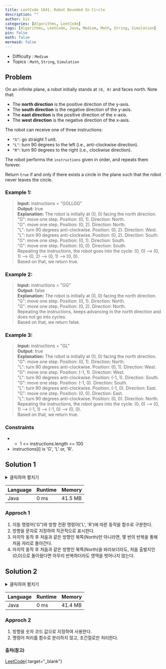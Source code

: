 ```yaml
---
title: LeetCode 1041. Robot Bounded In Circle
description: ""
author: kis
categories: [Algorithms, LeetCode]
tags: [Algorithms, LeetCode, Java, Medium, Math, String, Simulation]
pin: false
math: false
mermaid: false
---
```


- Difficulty : `Medium`
- Topics : `Math`, `String`, `Simulation`

## Problem
On an infinite plane, a robot initially stands at `(0, 0)` and faces north. Note that:

- The **north direction** is the positive direction of the y-axis.
- The **south direction** is the negative direction of the y-axis.
- The **east direction** is the positive direction of the x-axis.
- The **west direction** is the negative direction of the x-axis.

The robot can receive one of three instructions:

- `"G"`: go straight 1 unit.
- `"L"`: turn 90 degrees to the left (i.e., anti-clockwise direction).
- `"R"`: turn 90 degrees to the right (i.e., clockwise direction).

The robot performs the `instructions` given in order, and repeats them forever.

Return `true` if and only if there exists a circle in the plane such that the robot never leaves the circle.
 
 

### Example 1:

> **Input:** instructions = "GGLLGG"    
> **Output:**  true    
> **Explanation:** The robot is initially at (0, 0) facing the north direction.  
"G": move one step. Position: (0, 1). Direction: North.  
"G": move one step. Position: (0, 2). Direction: North.  
"L": turn 90 degrees anti-clockwise. Position: (0, 2). Direction: West.  
"L": turn 90 degrees anti-clockwise. Position: (0, 2). Direction: South.  
"G": move one step. Position: (0, 1). Direction: South.  
"G": move one step. Position: (0, 0). Direction: South.  
Repeating the instructions, the robot goes into the cycle: (0, 0) --> (0, 1) --> (0, 2) --> (0, 1) --> (0, 0).  
Based on that, we return true.   

### Example 2:

> **Input:**  instructions = "GG"            
> **Output:**  false   
> **Explanation:** The robot is initially at (0, 0) facing the north direction.  
"G": move one step. Position: (0, 1). Direction: North.  
"G": move one step. Position: (0, 2). Direction: North.  
Repeating the instructions, keeps advancing in the north direction and does not go into cycles.  
Based on that, we return false.    

### Example 3:

> **Input:** instructions = "GL"             
> **Output:**  true   
> **Explanation:**  The robot is initially at (0, 0) facing the north direction.  
"G": move one step. Position: (0, 1). Direction: North.   
"L": turn 90 degrees anti-clockwise. Position: (0, 1). Direction: West.  
"G": move one step. Position: (-1, 1). Direction: West.  
"L": turn 90 degrees anti-clockwise. Position: (-1, 1). Direction: South.  
"G": move one step. Position: (-1, 0). Direction: South.  
"L": turn 90 degrees anti-clockwise. Position: (-1, 0). Direction: East.  
"G": move one step. Position: (0, 0). Direction: East.  
"L": turn 90 degrees anti-clockwise. Position: (0, 0). Direction: North.  
Repeating the instructions, the robot goes into the cycle: (0, 0) --> (0, 1) --> (-1, 1) --> (-1, 0) --> (0, 0).  
Based on that, we return true.   


### Constraints

- - 1 <= instructions.length <= 100
- instructions[i] is 'G', 'L' or, 'R'.


## Solution 1

<details>
<summary>클릭하여 펼치기</summary>
<div markdown="1">

```java
class Solution {
    int posX = 0;
    int posY = 0;
    char direction = 'N';

    public boolean isRobotBounded(String instructions) {
        for(char instruction : instructions.toCharArray()){
            if(instruction == 'G'){
                moveRobot();
            }else{
                changeDirectionOfRobot(instruction);
            }
        }

        return (posX == 0 && posY == 0) || (direction != 'N');        
    }

    private void moveRobot(){
        switch(direction){
            case 'N' -> posY++;
            case 'S' -> posY--;
            case 'E' -> posX++;
            case 'W' -> posX--;
        }
    }

    private void changeDirectionOfRobot(char instruction){
        switch(direction){
            case 'N' -> direction = (instruction == 'L') ? 'W' : 'E' ;
            case 'S' -> direction = (instruction == 'L') ? 'E' : 'W' ;
            case 'E' -> direction = (instruction == 'L') ? 'N' : 'S' ;            
            case 'W' -> direction = (instruction == 'L') ? 'S' : 'N' ;
        }
    }
}
```
</div>
</details>

| Language | Runtime | Memory |
| --- | --- | --- |
| Java | 0 ms | 41.5 MB |

### Approch 1

1. 이동 명령어('G")와 방향 전환 명령어('L', 'R')에 따른 동작을 함수로 구분한다.
2. 방향을 문자로 지정하여 직관적으로 표시한다.
3. 마지막 동작 후 처음과 같은 방향인 북쪽(North)만 아니라면, 몇 번의 반복을 통해 처음 자리로 돌아간다.
4. 마지막 동작 후 처음과 같은 방향인 북쪽(North)을 바라보더라도, 처음 출발지인 (0,0)으로 돌아왔다면 아무리 반복하더라도 영역을 벗어나지 않는다.


## Solution 2

<details>
<summary>클릭하여 펼치기</summary>
<div markdown="1">

```java
class Solution {
    public boolean isRobotBounded(String instructions) {
        int x = 0, y = 0;
        int direction = 0; // north:0, east:1, south:2, west:3

        for(char inst : instructions.toCharArray()){
            if(inst == 'G'){
                x = (direction % 2 == 0) ? x : (direction == 1 ? x + 1 : x - 1 );
                y = (direction % 2 != 0) ? y : (direction == 0 ? y + 1 : y - 1 );
            }else if(inst == 'R'){
                direction = (direction == 3) ? 0 : direction + 1;
            }else {
                direction = (direction == 0) ? 3 : direction - 1;
            }            
        }
        
        return ( x == 0 && y == 0 ) || (direction != 0);
    }
}
```
</div>
</details>

| Language | Runtime | Memory |
| --- | --- | --- |
| Java | 0 ms | 41.4 MB |

### Approch 2
1. 방향을 숫자 코드 값으로 지정하여 사용한다.
2. 명령어 처리를 함수로 분리하지 않고, 조건절로만 처리한다.


#### 출처(참고)

[LeetCode](https://~~){:target="\_blank"}

